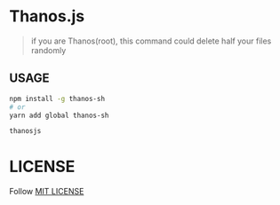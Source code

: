 # Thanos.js

> if you are Thanos(root), this command could delete half your files randomly

## USAGE

```bash
npm install -g thanos-sh
# or
yarn add global thanos-sh

thanosjs
```

# LICENSE

Follow [MIT LICENSE](/LICENSE)
